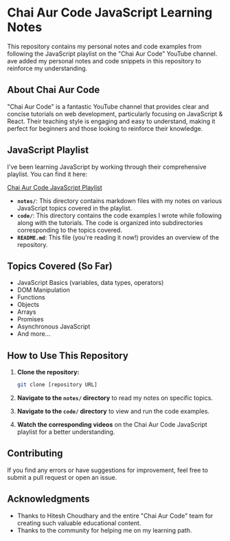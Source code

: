 # Chai Aur Code JavaScript Learning Notes

This repository contains my personal notes and code examples from following the JavaScript playlist on the "Chai Aur Code" YouTube channel. ave added my personal notes and code snippets in this repository to reinforce my understanding.

## About Chai Aur Code

"Chai Aur Code" is a fantastic YouTube channel that provides clear and concise tutorials on web development, particularly focusing on JavaScript & React. Their teaching style is engaging and easy to understand, making it perfect for beginners and those looking to reinforce their knowledge.

## JavaScript Playlist

I've been learning JavaScript by working through their comprehensive playlist. You can find it here:

[Chai Aur Code JavaScript Playlist](https://www.youtube.com/playlist?list=PLu71SKxNBAj7rR4b5j3v2-yNlY65eQy65)

* **`notes/`**: This directory contains markdown files with my notes on various JavaScript topics covered in the playlist.
* **`code/`**: This directory contains the code examples I wrote while following along with the tutorials. The code is organized into subdirectories corresponding to the topics covered.
* **`README.md`**: This file (you're reading it now!) provides an overview of the repository.

## Topics Covered (So Far)

* JavaScript Basics (variables, data types, operators)
* DOM Manipulation
* Functions
* Objects
* Arrays
* Promises
* Asynchronous JavaScript
* And more...

## How to Use This Repository

1. **Clone the repository:**

    ```bash
    git clone [repository URL]
    ```

2. **Navigate to the `notes/` directory** to read my notes on specific topics.

3. **Navigate to the `code/` directory** to view and run the code examples.

4. **Watch the corresponding videos** on the Chai Aur Code JavaScript playlist for a better understanding.

## Contributing

If you find any errors or have suggestions for improvement, feel free to submit a pull request or open an issue.

## Acknowledgments

* Thanks to Hitesh Choudhary and the entire "Chai Aur Code" team for creating such valuable educational content.
* Thanks to the community for helping me on my learning path.